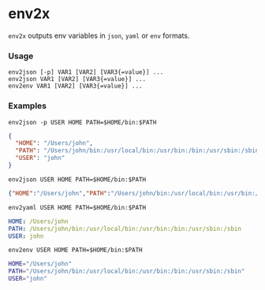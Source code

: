 # env2x

`env2x` outputs env variables in `json`, `yaml` or `env` formats.

### Usage

```
env2json [-p] VAR1 [VAR2] [VAR3{=value}] ...
env2json VAR1 [VAR2] [VAR3{=value}] ...
env2env VAR1 [VAR2] [VAR3{=value}] ...
```

### Examples

`env2json -p USER HOME PATH=$HOME/bin:$PATH`

```json
{
  "HOME": "/Users/john",
  "PATH": "/Users/john/bin:/usr/local/bin:/usr/bin:/bin:/usr/sbin:/sbin",
  "USER": "john"
}
```

`env2json USER HOME PATH=$HOME/bin:$PATH`

```json
{"HOME":"/Users/john","PATH":"/Users/john/bin:/usr/local/bin:/usr/bin:/bin:/usr/sbin:/sbin","USER":"john"}
```

`env2yaml USER HOME PATH=$HOME/bin:$PATH`

```yaml
HOME: /Users/john
PATH: /Users/john/bin:/usr/local/bin:/usr/bin:/bin:/usr/sbin:/sbin
USER: john
```

`env2env USER HOME PATH=$HOME/bin:$PATH`

```bash
HOME="/Users/john"
PATH="/Users/john/bin:/usr/local/bin:/usr/bin:/bin:/usr/sbin:/sbin"
USER="john"
```